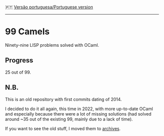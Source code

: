 :portugal: [Versão portuguesa/Portuguese version](README.md)
***

# 99 Camels
Ninety-nine LISP problems solved with OCaml.

## Progress
25 out of 99.

## N.B.
This is an old repository with first commits dating of 2014.

I decided to do it all again, this time in 2022, with more up-to-date OCaml and especially because there were a lot of missing solutions (had solved around ~35 out of the existing 99, mainly due to a lack of time).

If you want to see the old stuff, I moved them to [archives](archives).